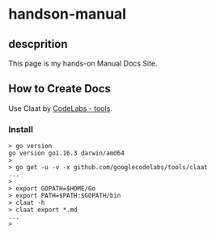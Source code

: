# handson-manual

## descprition

This page is my hands-on Manual Docs Site.

## How to Create Docs

Use Claat by [CodeLabs - tools](https://github.com/googlecodelabs/tools).

### Install

```
> go version
go version go1.16.3 darwin/amd64
>
> go get -u -v -x github.com/googlecodelabs/tools/claat
...
> 
> export GOPATH=$HOME/Go
> export PATH=$PATH:$GOPATH/bin
> claat -h
> claat export *.md
...
> 
```
